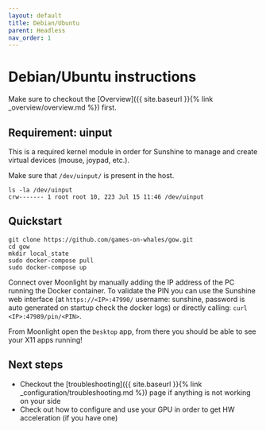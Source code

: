 ```yaml
---
layout: default
title: Debian/Ubuntu
parent: Headless
nav_order: 1
---
```

# Debian/Ubuntu instructions

Make sure to checkout the [Overview]({{ site.baseurl }}{% link _overview/overview.md %}) first.

## Requirement: uinput

This is a required kernel module in order for Sunshine to manage and create virtual devices (mouse, joypad, etc.).

Make sure that `/dev/uinput/` is present in the host.

```
ls -la /dev/uinput
crw------- 1 root root 10, 223 Jul 15 11:46 /dev/uinput
```

## Quickstart

```
git clone https://github.com/games-on-whales/gow.git
cd gow
mkdir local_state
sudo docker-compose pull
sudo docker-compose up
```

Connect over Moonlight by manually adding the IP address of the PC running the Docker container. To validate the PIN you can use the Sunshine web interface (at `https://<IP>:47990/` username: sunshine, password is auto generated on startup check the docker logs) or directly calling: `curl <IP>:47989/pin/<PIN>`.

From Moonlight open the `Desktop` app, from there you should be able to see your X11 apps running!

## Next steps

 - Checkout the [troubleshooting]({{ site.baseurl }}{% link _configuration/troubleshooting.md %}) page if anything is not working on your side
 - Check out how to configure and use your GPU in order to get HW acceleration (if you have one)
